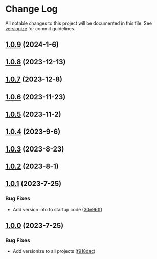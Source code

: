 # Change Log

All notable changes to this project will be documented in this file. See [versionize](https://github.com/versionize/versionize) for commit guidelines.

<a name="1.0.9"></a>
## [1.0.9](https://www.github.com/bcgov/JAG-JPIDP/releases/tag/v1.0.9) (2024-1-6)

<a name="1.0.8"></a>
## [1.0.8](https://www.github.com/bcgov/JAG-JPIDP/releases/tag/v1.0.8) (2023-12-13)

<a name="1.0.7"></a>
## [1.0.7](https://www.github.com/bcgov/JAG-JPIDP/releases/tag/v1.0.7) (2023-12-8)

<a name="1.0.6"></a>
## [1.0.6](https://www.github.com/bcgov/JAG-JPIDP/releases/tag/v1.0.6) (2023-11-23)

<a name="1.0.5"></a>
## [1.0.5](https://www.github.com/bcgov/JAG-JPIDP/releases/tag/v1.0.5) (2023-11-2)

<a name="1.0.4"></a>
## [1.0.4](https://www.github.com/bcgov/JAG-JPIDP/releases/tag/v1.0.4) (2023-9-6)

<a name="1.0.3"></a>
## [1.0.3](https://www.github.com/bcgov/JAG-JPIDP/releases/tag/v1.0.3) (2023-8-23)

<a name="1.0.2"></a>
## [1.0.2](https://www.github.com/bcgov/JAG-JPIDP/releases/tag/v1.0.2) (2023-8-1)

<a name="1.0.1"></a>
## [1.0.1](https://www.github.com/bcgov/JAG-JPIDP/releases/tag/v1.0.1) (2023-7-25)

### Bug Fixes

* Add version info to startup code ([30e96ff](https://www.github.com/bcgov/JAG-JPIDP/commit/30e96ff0ef578a61516e53b625d935a242d85dc9))

<a name="1.0.0"></a>
## [1.0.0](https://www.github.com/bcgov/JAG-JPIDP/releases/tag/v1.0.0) (2023-7-25)

### Bug Fixes

* Add versionize to all projects ([f918dac](https://www.github.com/bcgov/JAG-JPIDP/commit/f918dacd6c0ac59a05954f052d33ae0ba245e63f))

